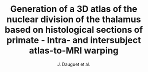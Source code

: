 ---
author: J. Dauguet et al.
title: Generation of a 3D atlas of the nuclear division of the thalamus based on histological sections of primate - Intra- and intersubject atlas-to-MRI warping
journal: IRBM
year: 2009
type: article
doi: 10.1016/j.irbm.2009.10.004
---